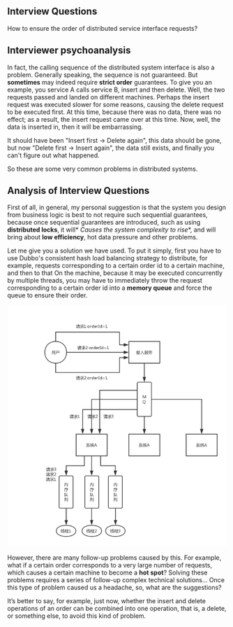 ## Interview Questions

How to ensure the order of distributed service interface requests?

## Interviewer psychoanalysis

In fact, the calling sequence of the distributed system interface is also a problem. Generally speaking, the sequence is not guaranteed. But **sometimes** may indeed require **strict order** guarantees. To give you an example, you service A calls service B, insert and then delete. Well, the two requests passed and landed on different machines. Perhaps the insert request was executed slower for some reasons, causing the delete request to be executed first. At this time, because there was no data, there was no effect; as a result, the insert request came over at this time. Now, well, the data is inserted in, then it will be embarrassing.

It should have been "Insert first -> Delete again", this data should be gone, but now "Delete first -> Insert again", the data still exists, and finally you can't figure out what happened.

So these are some very common problems in distributed systems.

## Analysis of Interview Questions

First of all, in general, my personal suggestion is that the system you design from business logic is best to not require such sequential guarantees, because once sequential guarantees are introduced, such as using **distributed locks**, it will* *Causes the system complexity to rise**, and will bring about **low efficiency**, hot data pressure and other problems.

Let me give you a solution we have used. To put it simply, first you have to use Dubbo's consistent hash load balancing strategy to distribute, for example, requests corresponding to a certain order id to a certain machine, and then to that On the machine, because it may be executed concurrently by multiple threads, you may have to immediately throw the request corresponding to a certain order id into a **memory queue** and force the queue to ensure their order.

![distributed-system-request-sequence](./images/distributed-system-request-sequence.png)

However, there are many follow-up problems caused by this. For example, what if a certain order corresponds to a very large number of requests, which causes a certain machine to become a **hot spot**? Solving these problems requires a series of follow-up complex technical solutions... Once this type of problem caused us a headache, so, what are the suggestions?

It’s better to say, for example, just now, whether the insert and delete operations of an order can be combined into one operation, that is, a delete, or something else, to avoid this kind of problem.